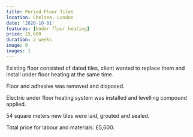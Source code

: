 ```yaml
---
title: Period Floor Tiles
location: Chelsea, London
date: '2020-10-01'
features: [Under floor heating]
price: £5,600
duration: 2 weeks
image: 0
images: 1
---
```


Existing floor consisted of dated tiles, client wanted to replace them and install under floor heating at the same time.

Floor and adhesive was removed and disposed.

Electric under floor heating system was installed and levelling compound applied.

54 square meters new tiles were laid, grouted and sealed.

Total price for labour and materials: £5,600.

